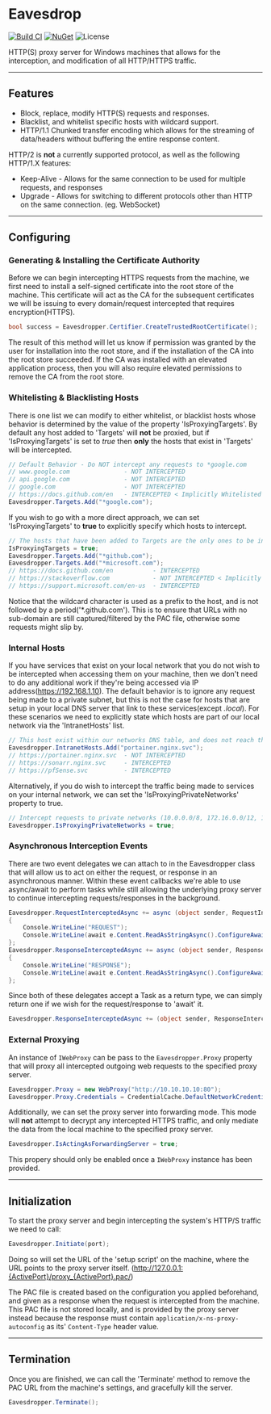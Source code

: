 # Eavesdrop
[![Build CI](https://github.com/ArachisH/Eavesdrop/actions/workflows/build.yaml/badge.svg)](https://github.com/ArachisH/Eavesdrop/actions)
[![NuGet](https://img.shields.io/nuget/v/Eavesdrop?label=NuGet)](https://www.nuget.org/packages/Eavesdrop)
![License](https://img.shields.io/github/license/ArachisH/Eavesdrop?label=License)

HTTP(S) proxy server for Windows machines that allows for the interception, and modification of all HTTP/HTTPS traffic.

---
## Features
* Block, replace, modify HTTP(S) requests and responses.
* Blacklist, and whitelist specific hosts with wildcard support.
* HTTP/1.1 Chunked transfer encoding which allows for the streaming of data/headers without buffering the entire response content.

HTTP/2 is **not** a currently supported protocol, as well as the following HTTP/1.X features:
* Keep-Alive - Allows for the same connection to be used for multiple requests, and responses
* Upgrade - Allows for switching to different protocols other than HTTP on the same connection. (eg. WebSocket)
---
## Configuring

### Generating & Installing the Certificate Authority
Before we can begin intercepting HTTPS requests from the machine, we first need to install a self-signed certificate into the root store of the machine. This certificate will act as the CA for the subsequent certificates we will be issuing to every domain/request intercepted that requires encryption(HTTPS).
```cs
bool success = Eavesdropper.Certifier.CreateTrustedRootCertificate();
```
The result of this method will let us know if permission was granted by the user for installation into the root store, and if the installation of the CA into the root store succeeded. If the CA was installed with an elevated application process, then you will also require elevated permissions to remove the CA from the root store.

### Whitelisting & Blacklisting Hosts
There is one list we can modify to either whitelist, or blacklist hosts whose behavior is determined by the value of the property 'IsProxyingTargets'. By default any host added to 'Targets' will **not** be proxied, but if 'IsProxyingTargets' is set to *true* then **only** the hosts that exist in 'Targets' will be intercepted.
```cs
// Default Behavior - Do NOT intercept any requests to *google.com
// www.google.com               - NOT INTERCEPTED
// api.google.com               - NOT INTERCEPTED
// google.com                   - NOT INTERCEPTED
// https://docs.github.com/en   - INTERCEPTED < Implicitly Whitelisted
Eavesdropper.Targets.Add("*google.com");
```
If you wish to go with a more direct approach, we can set 'IsProxyingTargets' to **true** to explicitly specify which hosts to intercept.
```cs
// The hosts that have been added to Targets are the only ones to be intercepted
IsProxyingTargets = true;
Eavesdropper.Targets.Add("*github.com");
Eavesdropper.Targets.Add("*microsoft.com");
// https://docs.github.com/en           - INTERCEPTED
// https://stackoverflow.com            - NOT INTERCEPTED < Implicitly Blacklisted
// https://support.microsoft.com/en-us  - INTERCEPTED
```
Notice that the wildcard character is used as a prefix to the host, and is not followed by a period('\*.github.com'). This is to ensure that URLs with no sub-domain are still captured/filtered by the PAC file, otherwise some requests might slip by.

### Internal Hosts
If you have services that exist on your local network that you do not wish to be intercepted when accessing them on your machine, then we don't need to do any additional work if they're being accessed via IP address(https://192.168.1.10). The default behavior is to ignore any request being made to a private subnet, but this is not the case for hosts that are setup in your local DNS server that link to these services(except *.local*). For these scenarios we need to explicitly state which hosts are part of our local network via the 'IntranetHosts' list.
```cs
// This host exist within our networks DNS table, and does not reach the Internet.
Eavesdropper.IntranetHosts.Add("portainer.nginx.svc");
// https://portainer.nginx.svc  - NOT INTERCEPTED
// https://sonarr.nginx.svc     - INTERCEPTED
// https://pfSense.svc          - INTERCEPTED
```
Alternatively, if you do wish to intercept the traffic being made to services on your internal network, we can set the 'IsProxyingPrivateNetworks' property to true.
```cs
// Intercept requests to private networks (10.0.0.0/8, 172.16.0.0/12, 192.168.0.0/16)
Eavesdropper.IsProxyingPrivateNetworks = true;
```

### Asynchronous Interception Events
There are two event delegates we can attach to in the Eavesdropper class that will allow us to act on either the request, or response in an asynchronous manner. Within these event callbacks we're able to use async/await to perform tasks while still allowing the underlying proxy server to continue intercepting requests/responses in the background.
```cs
Eavesdropper.RequestInterceptedAsync += async (object sender, RequestInterceptedEventArgs e) =>
{
    Console.WriteLine("REQUEST");
    Console.WriteLine(await e.Content.ReadAsStringAsync().ConfigureAwait(false));
};
Eavesdropper.ResponseInterceptedAsync += async (object sender, ResponseInterceptedEventArgs e) =>
{
    Console.WriteLine("RESPONSE");
    Console.WriteLine(await e.Content.ReadAsStringAsync().ConfigureAwait(false));
};
```
Since both of these delegates accept a Task as a return type, we can simply return one if we wish for the request/response to 'await' it.
```cs
Eavesdropper.ResponseInterceptedAsync += (object sender, ResponseInterceptedEventArgs e) => Task.Delay(1000);
```

### External Proxying
An instance of `IWebProxy` can be pass to the `Eavesdropper.Proxy` property that will proxy all intercepted outgoing web requests to the specified proxy server.
```cs
Eavesdropper.Proxy = new WebProxy("http://10.10.10.10:80");
Eavesdropper.Proxy.Credentials = CredentialCache.DefaultNetworkCredentials ?? new NetworkCredential("username", "passw0rd!");
```
Additionally, we can set the proxy server into forwarding mode. This mode will **not** attempt to decrypt any intercepted HTTPS traffic, and only mediate the data from the local machine to the specified proxy server.
```cs
Eavesdropper.IsActingAsForwardingServer = true;
```
This propery should only be enabled once a `IWebProxy` instance has been provided.

---
## Initialization
To start the proxy server and begin intercepting the system's HTTP/S traffic we need to call:
```cs
Eavesdropper.Initiate(port);
```
Doing so will set the URL of the 'setup script' on the machine, where the URL points to the proxy server itself.
(http://127.0.0.1:{ActivePort}/proxy_{ActivePort}.pac/)

The PAC file is created based on the configuration you applied beforehand, and given as a response when the request is intercepted from the machine. This PAC file is not stored locally, and is provided by the proxy server instead because the response must contain `application/x-ns-proxy-autoconfig` as its' `Content-Type` header value.

---
## Termination
Once you are finished, we can call the 'Terminate' method to remove the PAC URL from the machine's settings, and gracefully kill the server.
```cs
Eavesdropper.Terminate();
```
